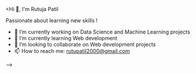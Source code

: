 

<Hi 👋, I'm Rutuja Patil

Passionate about learning new skills !


- 🔭 I’m currently working on Data Science and Machine Learning projects
- 🌱 I’m currently learning Web development
- 👯 I’m looking to collaborate on Web development projects
- 📫 How to reach me: rutupatil2000@gmail.com

-->
